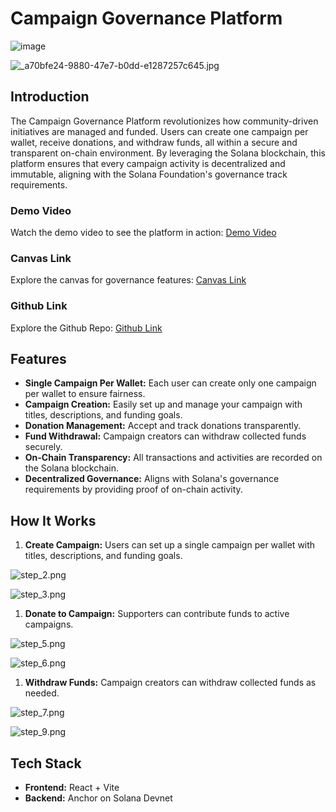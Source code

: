 # Campaign Governance Platform

![image](https://github.com/user-attachments/assets/2383e89f-166c-4d52-8cc4-e1f1ce9a15b5)


![_a70bfe24-9880-47e7-b0dd-e1287257c645.jpg](https://cdn.dorahacks.io/static/files/191e2926320ac7b2856cdb14e60b2e69.jpg)

## Introduction

The Campaign Governance Platform revolutionizes how community-driven initiatives are managed and funded. Users can create one campaign per wallet, receive donations, and withdraw funds, all within a secure and transparent on-chain environment. By leveraging the Solana blockchain, this platform ensures that every campaign activity is decentralized and immutable, aligning with the Solana Foundation's governance track requirements.

### Demo Video

Watch the demo video to see the platform in action: [Demo Video](https://youtu.be/MkiQO4Zy2qs)

### Canvas Link

Explore the canvas for governance features: [Canvas Link](https://dscvr.one/post/1201336802623881355)

### Github Link

Explore the Github Repo: [Github Link](https://github.com/preyanshu/CampaignChain)

## Features

- **Single Campaign Per Wallet:** Each user can create only one campaign per wallet to ensure fairness.
- **Campaign Creation:** Easily set up and manage your campaign with titles, descriptions, and funding goals.
- **Donation Management:** Accept and track donations transparently.
- **Fund Withdrawal:** Campaign creators can withdraw collected funds securely.
- **On-Chain Transparency:** All transactions and activities are recorded on the Solana blockchain.
- **Decentralized Governance:** Aligns with Solana's governance requirements by providing proof of on-chain activity.

## How It Works

1. **Create Campaign:** Users can set up a single campaign per wallet with titles, descriptions, and funding goals.

![step_2.png](https://cdn.dorahacks.io/static/files/191e29394b3c4c034b8834f478e9f929.png)

![step_3.png](https://cdn.dorahacks.io/static/files/191e293d1245e223fbf56a9450a956a5.png)

1. **Donate to Campaign:** Supporters can contribute funds to active campaigns.

![step_5.png](https://cdn.dorahacks.io/static/files/191e298b0bff6c1f70a42404fdfb95ff.png)

![step_6.png](https://cdn.dorahacks.io/static/files/191e298ea972525de57e82e4bc298267.png)


1. **Withdraw Funds:** Campaign creators can withdraw collected funds as needed.

![step_7.png](https://cdn.dorahacks.io/static/files/191e29953b1ba06d1e82ee54b9ab075c.png)

![step_9.png](https://cdn.dorahacks.io/static/files/191e2997d5660b8ade4aa7343f8a04dd.png)

## Tech Stack

- **Frontend:** React + Vite
- **Backend:** Anchor on Solana Devnet
